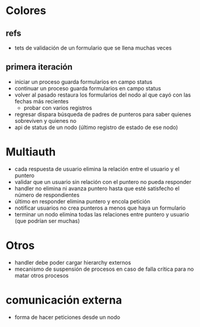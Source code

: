 # Colores

## refs

* tets de validación de un formulario que se llena muchas veces

## primera iteración

* iniciar un proceso guarda formularios en campo status
* continuar un proceso guarda formularios en campo status
* volver al pasado restaura los formularios del nodo al que cayó con las fechas más recientes
    - probar con varios registros
* regresar dispara búsqueda de padres de punteros para saber quienes sobreviven y quienes no
* api de status de un nodo (último registro de estado de ese nodo)

# Multiauth

* cada respuesta de usuario elimina la relación entre el usuario y el puntero
* validar que un usuario sin relación con el puntero no pueda responder
* handler no elimina ni avanza puntero hasta que esté satisfecho el número de respondientes
* último en responder elimina puntero y encola petición
* notificar usuarios no crea punteros a menos que haya un formulario
* terminar un nodo elimina todas las relaciones entre puntero y usuario (que podrían ser muchas)

# Otros

* handler debe poder cargar hierarchy externos
* mecanismo de suspensión de procesos en caso de falla crítica para no matar otros procesos

# comunicación externa

* forma de hacer peticiones desde un nodo
